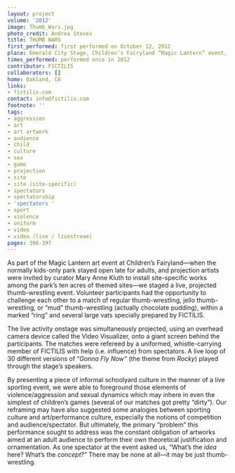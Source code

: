 ```yaml
---
layout: project
volume: '2012'
image: Thumb_Wars.jpg
photo_credit: Andrea Steves
title: THUMB WARS
first_performed: first performed on October 12, 2012
place: Emerald City Stage, Children’s Fairyland “Magic Lantern” event, Oakland, CA
times_performed: performed once in 2012
contributor: FICTILIS
collaborators: []
home: Oakland, CA
links:
- fictilis.com
contact: info@fictilis.com
footnote: ''
tags:
- aggression
- art
- art artwork
- audience
- child
- culture
- sex
- game
- projection
- site
- site (site-specific)
- spectators
- spectatorship
- 'spectators '
- sport
- violence
- uniform
- video
- video (live / livestream)
pages: 396-397
---
```


As part of the Magic Lantern art event at Children’s Fairyland—when the normally kids-only park stayed open late for adults, and projection artists were invited by curator Mary Anne Kluth to install site-specific works among the park’s ten acres of themed sites—we staged a live, projected thumb-wrestling event. Volunteer participants had the opportunity to challenge each other to a match of regular thumb-wrestling, jello thumb-wrestling, or “mud” thumb-wrestling (actually chocolate pudding), within a marked “ring” and several large vats specially prepared by FICTILIS.

The live activity onstage was simultaneously projected, using an overhead camera device called the Video Visualizer, onto a giant screen behind the participants. The matches were refereed by a uniformed, whistle-carrying member of FICTILIS with help (i.e. influence) from spectators. A live loop of 30 different versions of “_Gonna Fly Now”_ (the theme from _Rocky_) played through the stage’s speakers.

By presenting a piece of informal schoolyard culture in the manner of a live sporting event, we were able to foreground those elements of violence/aggression and sexual dynamics which may inhere in even the simplest of children’s games (several of our matches got pretty “dirty”). Our reframing may have also suggested some analogies between sporting culture and art/performance culture, especially the notions of competition and audience/spectator. But ultimately, the primary “problem” this performance sought to address was the constant obligation of artworks aimed at an adult audience to perform their own theoretical justification and ornamentation. As one spectator at the event asked us, “What’s the _idea_ here? What’s the _concept_?” There may be none at all—it may be just thumb-wrestling.
